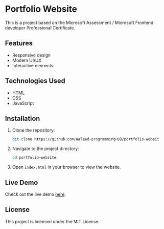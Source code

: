 # Portfolio Website

This is a project based on the Microsoft Assessment / Microsoft Frontend developer Professional Certificate.

## Features

- Responsive design
- Modern UI/UX
- Interactive elements

## Technologies Used

- HTML
- CSS
- JavaScript

## Installation

1. Clone the repository:
   ```bash
   git clone https://github.com/Waleed-programmingHUB/portfolio-website/
   ```
2. Navigate to the project directory:
   ```bash
   cd portfolio-website
   ```
3. Open `index.html` in your browser to view the website.

## Live Demo

Check out the live demo [here](https://waleed-programminghub.github.io/portfolio-website/).


## License

This project is licensed under the MIT License.
